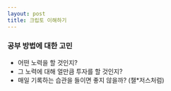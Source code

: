 ```yaml
---
layout: post
title: 크립토 이해하기
---
```


### 공부 방법에 대한 고민
- 어떤 노력을 할 것인지?
- 그 노력에 대해 얼만큼 투자를 할 것인지?
- 매일 기록하는 습관을 들이면 좋지 않을까? (챌*저스처럼)
